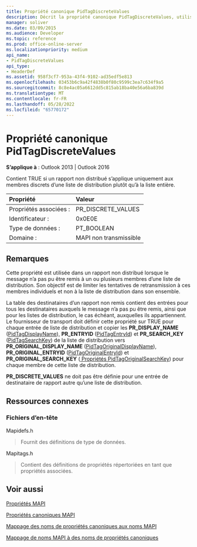 ```yaml
---
title: Propriété canonique PidTagDiscreteValues
description: Décrit la propriété canonique PidTagDiscreteValues, utilisée dans un rapport non remis lorsque le message n’a pas pu être remis aux membres d’une liste de distribution.
manager: soliver
ms.date: 03/09/2015
ms.audience: Developer
ms.topic: reference
ms.prod: office-online-server
ms.localizationpriority: medium
api_name:
- PidTagDiscreteValues
api_type:
- HeaderDef
ms.assetid: 958f3cf7-953a-43f4-9102-ad35edf5e813
ms.openlocfilehash: 03453b6c9a42f4838b0f80c9599c3ea7c634f9a5
ms.sourcegitcommit: 8c8e4ac05a6612dd5c815ab18ba40e56a6ba839d
ms.translationtype: MT
ms.contentlocale: fr-FR
ms.lasthandoff: 05/28/2022
ms.locfileid: "65770172"
---
```

# <a name="pidtagdiscretevalues-canonical-property"></a>Propriété canonique PidTagDiscreteValues

  
  
**S’applique à** : Outlook 2013 | Outlook 2016 
  
Contient TRUE si un rapport non distribué s’applique uniquement aux membres discrets d’une liste de distribution plutôt qu’à la liste entière. 
  
|Propriété|Valeur|
|:-----|:-----|
|Propriétés associées :  <br/> |PR_DISCRETE_VALUES  <br/> |
|Identificateur :  <br/> |0x0E0E  <br/> |
|Type de données :  <br/> |PT_BOOLEAN  <br/> |
|Domaine :  <br/> |MAPI non transmissible  <br/> |
   
## <a name="remarks"></a>Remarques

Cette propriété est utilisée dans un rapport non distribué lorsque le message n’a pas pu être remis à un ou plusieurs membres d’une liste de distribution. Son objectif est de limiter les tentatives de retransmission à ces membres individuels et non à la liste de distribution dans son ensemble. 
  
La table des destinataires d’un rapport non remis contient des entrées pour tous les destinataires auxquels le message n’a pas pu être remis, ainsi que pour les listes de distribution, le cas échéant, auxquelles ils appartiennent. Le fournisseur de transport doit définir cette propriété sur TRUE pour chaque entrée de liste de distribution et copier les **PR_DISPLAY_NAME** ([PidTagDisplayName](pidtagdisplayname-canonical-property.md)), **PR_ENTRYID** ([PidTagEntryId](pidtagentryid-canonical-property.md)) et **PR_SEARCH_KEY** ([PidTagSearchKey](pidtagsearchkey-canonical-property.md)) de la liste de distribution vers **PR_ORIGINAL_DISPLAY_NAME** ([PidTagOriginalDisplayName](pidtagoriginaldisplayname-canonical-property.md)), **PR_ORIGINAL_ENTRYID** ([PidTagOriginalEntryId](pidtagoriginalentryid-canonical-property.md)) et **PR_ORIGINAL_SEARCH_KEY** ([ Propriétés PidTagOriginalSearchKey](pidtagoriginalsearchkey-canonical-property.md)) pour chaque membre de cette liste de distribution. 
  
 **PR_DISCRETE_VALUES** ne doit pas être définie pour une entrée de destinataire de rapport autre qu’une liste de distribution. 
  
## <a name="related-resources"></a>Ressources connexes

### <a name="header-files"></a>Fichiers d’en-tête

Mapidefs.h
  
> Fournit des définitions de type de données.
    
Mapitags.h
  
> Contient des définitions de propriétés répertoriées en tant que propriétés associées.
    
## <a name="see-also"></a>Voir aussi



[Propriétés MAPI](mapi-properties.md)
  
[Propriétés canoniques MAPI](mapi-canonical-properties.md)
  
[Mappage des noms de propriétés canoniques aux noms MAPI](mapping-canonical-property-names-to-mapi-names.md)
  
[Mappage de noms MAPI à des noms de propriétés canoniques](mapping-mapi-names-to-canonical-property-names.md)

